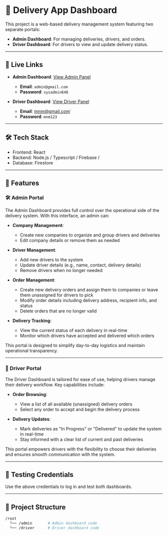 # 🚚 Delivery App Dashboard

This project is a web-based delivery management system featuring two separate portals:
- **Admin Dashboard**: For managing deliveries, drivers, and orders.
- **Driver Dashboard**: For drivers to view and update delivery status.

---

## 🔗 Live Links

- **Admin Dashboard**: [View Admin Panel](https://taupe-dasik-3af313.netlify.app/)  
  - **Email**: `admin@gmail.com`  
  - **Password**: `sysadmin648`

- **Driver Dashboard**: [View Driver Panel](https://genuine-kulfi-abb366.netlify.app/)  
  - **Email**: mnm@gmail.com`  
  - **Password**: `mnm123`

---

## 🛠️ Tech Stack

- Frontend: React
- Backend: Node.js / Typescript / Firebase /
- Database: Firestore

---

## 🚀 Features

### 🛠 Admin Portal

The Admin Dashboard provides full control over the operational side of the delivery system. With this interface, an admin can:

- **Company Management**:  
  - Create new companies to organize and group drivers and deliveries  
  - Edit company details or remove them as needed  

- **Driver Management**:  
  - Add new drivers to the system  
  - Update driver details (e.g., name, contact, delivery details)  
  - Remove drivers when no longer needed  

- **Order Management**:  
  - Create new delivery orders and assign them to companies or leave them unassigned for drivers to pick  
  - Modify order details including delivery address, recipient info, and status  
  - Delete orders that are no longer valid  

- **Delivery Tracking**:  
  - View the current status of each delivery in real-time  
  - Monitor which drivers have accepted and delivered which orders  

This portal is designed to simplify day-to-day logistics and maintain operational transparency.

---

### 🚗 Driver Portal

The Driver Dashboard is tailored for ease of use, helping drivers manage their delivery workflow. Key capabilities include:

- **Order Browsing**:  
  - View a list of all available (unassigned) delivery orders  
  - Select any order to accept and begin the delivery process  

- **Delivery Updates**:  
  - Mark deliveries as "In Progress" or "Delivered" to update the system in real-time  
  - Stay informed with a clear list of current and past deliveries  

This portal empowers drivers with the flexibility to choose their deliveries and ensures smooth communication with the system.

---

## 🧪 Testing Credentials

Use the above credentials to log in and test both dashboards.

---

## 📂 Project Structure

```bash
/root
  └── /admin       # Admin dashboard code
  └── /driver      # Driver dashboard code
